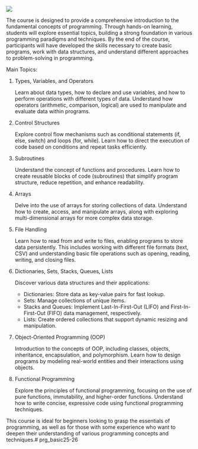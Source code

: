 ![](prg-basics.webp)

The course is designed to provide a comprehensive introduction to the fundamental concepts of programming. Through hands-on learning, students will explore essential topics, building a strong foundation in various programming paradigms and techniques. By the end of the course, participants will have developed the skills necessary to create basic programs, work with data structures, and understand different approaches to problem-solving in programming.

Main Topics:

1. Types, Variables, and Operators

    Learn about data types, how to declare and use variables, and how to perform operations with different types of data. Understand how operators (arithmetic, comparison, logical) are used to manipulate and evaluate data within programs.

1. Control Structures

    Explore control flow mechanisms such as conditional statements (if, else, switch) and loops (for, while). Learn how to direct the execution of code based on conditions and repeat tasks efficiently.

1. Subroutines

    Understand the concept of functions and procedures. Learn how to create reusable blocks of code (subroutines) that simplify program structure, reduce repetition, and enhance readability.

1. Arrays

    Delve into the use of arrays for storing collections of data. Understand how to create, access, and manipulate arrays, along with exploring multi-dimensional arrays for more complex data storage.

1. File Handling

    Learn how to read from and write to files, enabling programs to store data persistently. This includes working with different file formats (text, CSV) and understanding basic file operations such as opening, reading, writing, and closing files.

1. Dictionaries, Sets, Stacks, Queues, Lists

    Discover various data structures and their applications:

    * Dictionaries: Store data as key-value pairs for fast lookup.
    * Sets: Manage collections of unique items.
    * Stacks and Queues: Implement Last-In-First-Out (LIFO) and First-In-First-Out (FIFO) data management, respectively.
    * Lists: Create ordered collections that support dynamic resizing and manipulation.

1. Object-Oriented Programming (OOP)

    Introduction to the concepts of OOP, including classes, objects, inheritance, encapsulation, and polymorphism. Learn how to design programs by modeling real-world entities and their interactions using objects.

1. Functional Programming

    Explore the principles of functional programming, focusing on the use of pure functions, immutability, and higher-order functions. Understand how to write concise, expressive code using functional programming techniques.

This course is ideal for beginners looking to grasp the essentials of programming, as well as for those with some experience who want to deepen their understanding of various programming concepts and techniques.#   p r g _ b a s i c 2 5 - 2 6  
 